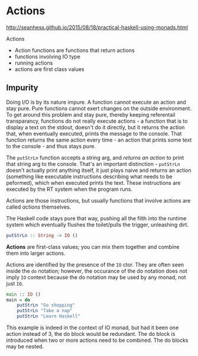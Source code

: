 # Actions

http://seanhess.github.io/2015/08/18/practical-haskell-using-monads.html

Actions
- Action functions are functions that return actions
- functions involving IO type
- running actions
- actions are first class values


## Impurity

Doing I/O is by its nature impure. A function cannot execute an action and stay pure. Pure functions cannot exert changes on the outside environment. To get around this problem and stay pure, thereby keeping referentail transparancy, functions do not really execute actions - a function that is to display a text on the stdout, doesn't do it directly, but it returns the action that, when eventually executed, prints the message to the console. That function returns the same action every time - an action that prints some text to the console - and thus stays pure.

The `putStrLn` function accepts a string arg, and *returns an action* to print that string arg to the console. That's an important distinction - `putStrLn` doesn't actually print anything itself, it just plays naive and returns an action (something like executable instructions describing what needs to be peformed), which when executed prints the text. These instructions are executed by the RT system when the program runs.

Actions are those instructions, but usually functions that involve actions are called *actions* themselves.

The Haskell code stays pure that way, pushing all the filth into the runtime system which eventually flushes the toilet/pulls the trigger, unleashing dirt.

```hs
putStrLn :: String -> IO ()
```

**Actions** are first-class values; you can mix them together and combine them into larger actions.

Actions are identified by the presence of the `IO` ctor. They are often seen inside the `do` notation; however, the occurance of the do notation does not imply `IO` context because the do notation may be used by any monad, not just `IO`.

```hs
main :: IO ()
main = do
    putStrLn "Go shopping"
    putStrLn "Take a nap"
    putStrLn "Learn Haskell"
```

This example is indeed in the context of IO monad, but had it been one action instead of 3, the do block would be redundant. The do block is introduced when two or more actions need to be combined. The do blocks may be nested.
